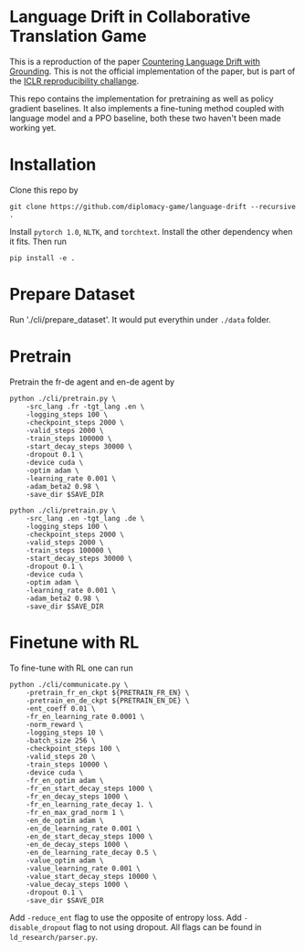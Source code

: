 # Language Drift in Collaborative Translation Game
This is a reproduction of the paper [Countering Language Drift with Grounding](https://openreview.net/forum?id=BkMn9jAcYQ). This is not the
official implementation of the paper, but is part of the [ICLR reproducibility challange](https://reproducibility-challenge.github.io/iclr_2019/).

This repo contains the implementation for pretraining as well as policy gradient baselines. It also implements a fine-tuning method coupled with
language model and a PPO baseline, both these two haven't been made working yet.

# Installation
Clone this repo by
```
git clone https://github.com/diplomacy-game/language-drift --recursive .
```
Install `pytorch 1.0`, `NLTK`, and `torchtext`. Install the other dependency when it fits. Then run
```
pip install -e .
```

# Prepare Dataset
Run './cli/prepare_dataset'. It would put everythin under `./data` folder.

# Pretrain
Pretrain the fr-de agent and en-de agent by
```
python ./cli/pretrain.py \
	-src_lang .fr -tgt_lang .en \
	-logging_steps 100 \
	-checkpoint_steps 2000 \
	-valid_steps 2000 \
	-train_steps 100000 \
	-start_decay_steps 30000 \
	-dropout 0.1 \
	-device cuda \
	-optim adam \
	-learning_rate 0.001 \
	-adam_beta2 0.98 \
	-save_dir $SAVE_DIR
```
```
python ./cli/pretrain.py \
	-src_lang .en -tgt_lang .de \
	-logging_steps 100 \
	-checkpoint_steps 2000 \
	-valid_steps 2000 \
	-train_steps 100000 \
	-start_decay_steps 30000 \
	-dropout 0.1 \
	-device cuda \
	-optim adam \
	-learning_rate 0.001 \
	-adam_beta2 0.98 \
	-save_dir $SAVE_DIR
```

# Finetune with RL
To fine-tune with RL one can run
```
python ./cli/communicate.py \
	-pretrain_fr_en_ckpt ${PRETRAIN_FR_EN} \
	-pretrain_en_de_ckpt ${PRETRAIN_EN_DE} \
	-ent_coeff 0.01 \
	-fr_en_learning_rate 0.0001 \
	-norm_reward \
	-logging_steps 10 \
	-batch_size 256 \
	-checkpoint_steps 100 \
	-valid_steps 20 \
	-train_steps 10000 \
	-device cuda \
	-fr_en_optim adam \
	-fr_en_start_decay_steps 1000 \
	-fr_en_decay_steps 1000 \
	-fr_en_learning_rate_decay 1. \
	-fr_en_max_grad_norm 1 \
	-en_de_optim adam \
	-en_de_learning_rate 0.001 \
	-en_de_start_decay_steps 1000 \
	-en_de_decay_steps 1000 \
	-en_de_learning_rate_decay 0.5 \
	-value_optim adam \
	-value_learning_rate 0.001 \
	-value_start_decay_steps 10000 \
	-value_decay_steps 1000 \
	-dropout 0.1 \
	-save_dir $SAVE_DIR
```
Add `-reduce_ent` flag to use the opposite of entropy loss. Add `-disable_dropout` flag to not using dropout.
All flags can be found in `ld_research/parser.py`.